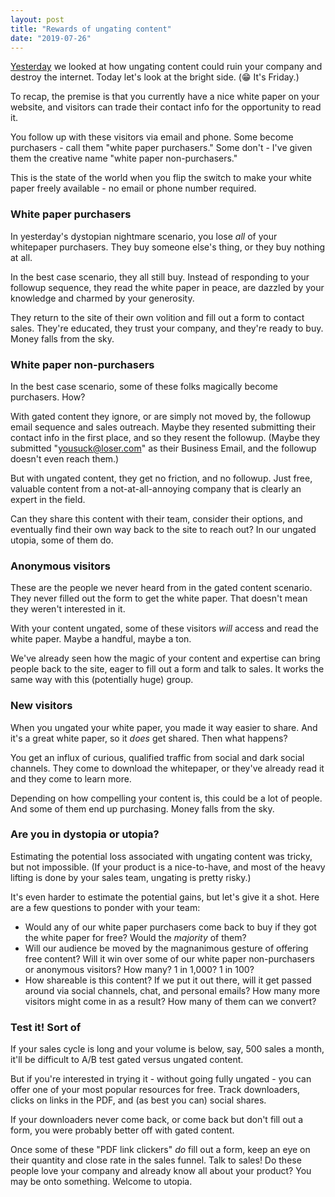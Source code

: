 ```yaml
---
layout: post
title: "Rewards of ungating content"
date: "2019-07-26"
---
```


[Yesterday](https://briandavidhall.com/risks-of-ungating-content/) we looked at how ungating content could ruin your company and destroy the internet. Today let's look at the bright side. (😁 It's Friday.)

To recap, the premise is that you currently have a nice white paper on your website, and visitors can trade their contact info for the opportunity to read it.

You follow up with these visitors via email and phone. Some become purchasers - call them "white paper purchasers." Some don't - I've given them the creative name "white paper non-purchasers."

This is the state of the world when you flip the switch to make your white paper freely available - no email or phone number required.

### White paper purchasers

In yesterday's dystopian nightmare scenario, you lose _all_ of your whitepaper purchasers. They buy someone else's thing, or they buy nothing at all.

In the best case scenario, they all still buy. Instead of responding to your followup sequence, they read the white paper in peace, are dazzled by your knowledge and charmed by your generosity.

They return to the site of their own volition and fill out a form to contact sales. They're educated, they trust your company, and they're ready to buy. Money falls from the sky.

### White paper non-purchasers

In the best case scenario, some of these folks magically become purchasers. How?

With gated content they ignore, or are simply not moved by, the followup email sequence and sales outreach. Maybe they resented submitting their contact info in the first place, and so they resent the followup. (Maybe they submitted "yousuck@loser.com" as their Business Email, and the followup doesn't even reach them.)

But with ungated content, they get no friction, and no followup. Just free, valuable content from a not-at-all-annoying company that is clearly an expert in the field.

Can they share this content with their team, consider their options, and eventually find their own way back to the site to reach out? In our ungated utopia, some of them do.

### Anonymous visitors

These are the people we never heard from in the gated content scenario. They never filled out the form to get the white paper. That doesn't mean they weren't interested in it.

With your content ungated, some of these visitors _will_ access and read the white paper. Maybe a handful, maybe a ton.

We've already seen how the magic of your content and expertise can bring people back to the site, eager to fill out a form and talk to sales. It works the same way with this (potentially huge) group.

### New visitors

When you ungated your white paper, you made it way easier to share. And it's a great white paper, so it _does_ get shared. Then what happens?

You get an influx of curious, qualified traffic from social and dark social channels. They come to download the whitepaper, or they've already read it and they come to learn more.

Depending on how compelling your content is, this could be a lot of people. And some of them end up purchasing. Money falls from the sky.

### Are you in dystopia or utopia?

Estimating the potential loss associated with ungating content was tricky, but not impossible. (If your product is a nice-to-have, and most of the heavy lifting is done by your sales team, ungating is pretty risky.)

It's even harder to estimate the potential gains, but let's give it a shot. Here are a few questions to ponder with your team:

- Would any of our white paper purchasers come back to buy if they got the white paper for free? Would the _majority_ of them?
- Will our audience be moved by the magnanimous gesture of offering free content? Will it win over some of our white paper non-purchasers or anonymous visitors? How many? 1 in 1,000? 1 in 100?
- How shareable is this content? If we put it out there, will it get passed around via social channels, chat, and personal emails? How many more visitors might come in as a result? How many of them can we convert?

### Test it! Sort of

If your sales cycle is long and your volume is below, say, 500 sales a month, it'll be difficult to A/B test gated versus ungated content.

But if you're interested in trying it - without going fully ungated - you can offer one of your most popular resources for free. Track downloaders, clicks on links in the PDF, and (as best you can) social shares.

If your downloaders never come back, or come back but don't fill out a form, you were probably better off with gated content.

Once some of these "PDF link clickers" _do_ fill out a form, keep an eye on their quantity and close rate in the sales funnel. Talk to sales! Do these people love your company and already know all about your product? You may be onto something. Welcome to utopia.
